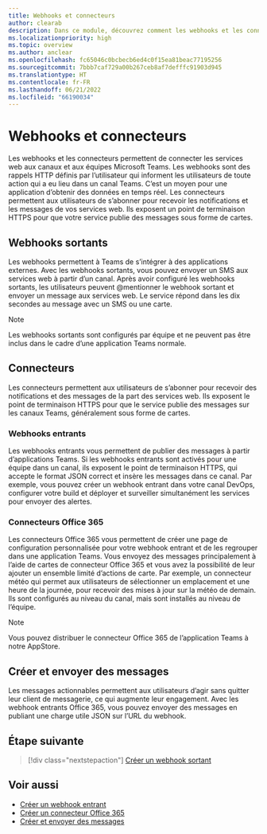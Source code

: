 ```yaml
---
title: Webhooks et connecteurs
author: clearab
description: Dans ce module, découvrez comment les webhooks et les connecteurs peuvent connecter vos services web à un client Teams.
ms.localizationpriority: high
ms.topic: overview
ms.author: anclear
ms.openlocfilehash: fc65046c0bcbecb6ed4c0f15ea81beac77195256
ms.sourcegitcommit: 7bbb7caf729a00b267ceb8af7defffc91903d945
ms.translationtype: HT
ms.contentlocale: fr-FR
ms.lasthandoff: 06/21/2022
ms.locfileid: "66190034"
---
```

# <a name="webhooks-and-connectors"></a>Webhooks et connecteurs

Les webhooks et les connecteurs permettent de connecter les services web aux canaux et aux équipes Microsoft Teams. Les webhooks sont des rappels HTTP définis par l’utilisateur qui informent les utilisateurs de toute action qui a eu lieu dans un canal Teams. C’est un moyen pour une application d’obtenir des données en temps réel. Les connecteurs permettent aux utilisateurs de s’abonner pour recevoir les notifications et les messages de vos services web. Ils exposent un point de terminaison HTTPS pour que votre service publie des messages sous forme de cartes.

## <a name="outgoing-webhooks"></a>Webhooks sortants

Les webhooks permettent à Teams de s’intégrer à des applications externes. Avec les webhooks sortants, vous pouvez envoyer un SMS aux services web à partir d’un canal. Après avoir configuré les webhooks sortants, les utilisateurs peuvent @mentionner le webhook sortant et envoyer un message aux services web. Le service répond dans les dix secondes au message avec un SMS ou une carte.

> [!NOTE]
> Les webhooks sortants sont configurés par équipe et ne peuvent pas être inclus dans le cadre d’une application Teams normale.

## <a name="connectors"></a>Connecteurs

Les connecteurs permettent aux utilisateurs de s’abonner pour recevoir des notifications et des messages de la part des services web. Ils exposent le point de terminaison HTTPS pour que le service publie des messages sur les canaux Teams, généralement sous forme de cartes.

### <a name="incoming-webhooks"></a>Webhooks entrants

Les webhooks entrants vous permettent de publier des messages à partir d’applications Teams. Si les webhooks entrants sont activés pour une équipe dans un canal, ils exposent le point de terminaison HTTPS, qui accepte le format JSON correct et insère les messages dans ce canal. Par exemple, vous pouvez créer un webhook entrant dans votre canal DevOps, configurer votre build et déployer et surveiller simultanément les services pour envoyer des alertes.

### <a name="office-365-connectors"></a>Connecteurs Office 365

Les connecteurs Office 365 vous permettent de créer une page de configuration personnalisée pour votre webhook entrant et de les regrouper dans une application Teams. Vous envoyez des messages principalement à l’aide de cartes de connecteur Office 365 et vous avez la possibilité de leur ajouter un ensemble limité d’actions de carte. Par exemple, un connecteur météo qui permet aux utilisateurs de sélectionner un emplacement et une heure de la journée, pour recevoir des mises à jour sur la météo de demain. Ils sont configurés au niveau du canal, mais sont installés au niveau de l’équipe.

> [!NOTE]
> Vous pouvez distribuer le connecteur Office 365 de l’application Teams à notre AppStore.

## <a name="create-and-send-messages"></a>Créer et envoyer des messages

Les messages actionnables permettent aux utilisateurs d’agir sans quitter leur client de messagerie, ce qui augmente leur engagement. Avec les webhook entrants Office 365, vous pouvez envoyer des messages en publiant une charge utile JSON sur l’URL du webhook.

## <a name="next-step"></a>Étape suivante

> [!div class="nextstepaction"]
> [Créer un webhook sortant](~/webhooks-and-connectors/how-to/add-outgoing-webhook.md)

## <a name="see-also"></a>Voir aussi

* [Créer un webhook entrant](~/webhooks-and-connectors/how-to/add-incoming-webhook.md)
* [Créer un connecteur Office 365](~/webhooks-and-connectors/how-to/connectors-creating.md)
* [Créer et envoyer des messages](~/webhooks-and-connectors/how-to/connectors-using.md)
